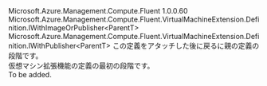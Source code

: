 <Type Name="IBlank&lt;ParentT&gt;" FullName="Microsoft.Azure.Management.Compute.Fluent.VirtualMachineExtension.Definition.IBlank&lt;ParentT&gt;">
  <TypeSignature Language="C#" Value="public interface IBlank&lt;ParentT&gt; : Microsoft.Azure.Management.Compute.Fluent.VirtualMachineExtension.Definition.IWithImageOrPublisher&lt;ParentT&gt;, Microsoft.Azure.Management.Compute.Fluent.VirtualMachineExtension.Definition.IWithPublisher&lt;ParentT&gt;" />
  <TypeSignature Language="ILAsm" Value=".class public interface auto ansi abstract IBlank`1&lt;ParentT&gt; implements class Microsoft.Azure.Management.Compute.Fluent.VirtualMachineExtension.Definition.IWithImageOrPublisher`1&lt;!ParentT&gt;, class Microsoft.Azure.Management.Compute.Fluent.VirtualMachineExtension.Definition.IWithPublisher`1&lt;!ParentT&gt;" />
  <TypeSignature Language="DocId" Value="T:Microsoft.Azure.Management.Compute.Fluent.VirtualMachineExtension.Definition.IBlank`1" />
  <TypeSignature Language="VB.NET" Value="Public Interface IBlank(Of ParentT)&#xA;Implements IWithImageOrPublisher(Of ParentT), IWithPublisher(Of ParentT)" />
  <TypeSignature Language="F#" Value="type IBlank&lt;'ParentT&gt; = interface&#xA;    interface IWithImageOrPublisher&lt;'ParentT&gt;&#xA;    interface IWithPublisher&lt;'ParentT&gt;" />
  <AssemblyInfo>
    <AssemblyName>Microsoft.Azure.Management.Compute.Fluent</AssemblyName>
    <AssemblyVersion>1.0.0.60</AssemblyVersion>
  </AssemblyInfo>
  <TypeParameters>
    <TypeParameter Name="ParentT" />
  </TypeParameters>
  <Interfaces>
    <Interface>
      <InterfaceName>Microsoft.Azure.Management.Compute.Fluent.VirtualMachineExtension.Definition.IWithImageOrPublisher&lt;ParentT&gt;</InterfaceName>
    </Interface>
    <Interface>
      <InterfaceName>Microsoft.Azure.Management.Compute.Fluent.VirtualMachineExtension.Definition.IWithPublisher&lt;ParentT&gt;</InterfaceName>
    </Interface>
  </Interfaces>
  <Docs>
    <typeparam name="ParentT">この定義をアタッチした後に戻るに親の定義の段階です。</typeparam>
    <summary>
            仮想マシン拡張機能の定義の最初の段階です。
            </summary>
    <remarks>To be added.</remarks>
  </Docs>
  <Members />
</Type>